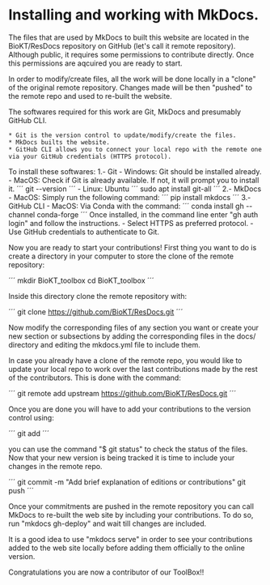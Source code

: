 # Installing and working with MkDocs.

The files that are used by MkDocs to built this website are located in the BioKT/ResDocs repository on GitHub (let's call it remote repository). Although public, it requires some permissions to contribute directly. Once this permissions are aqcuired you are ready to start.

In order to modify/create files, all the work will be done locally in a "clone" of the original remote repository. Changes made will be then "pushed" to the remote repo and used to re-built the website.

The softwares required for this work are Git, MkDocs and presumably GitHub CLI.

	* Git is the version control to update/modify/create the files.
	* MkDocs builts the website.
	* GitHub CLI allows you to connect your local repo with the remote one via your GitHub credentials (HTTPS protocol).

To install these softwares:
1.- Git
	- Windows: Git should be installed already.
	- MacOS: Check if Git is already available. If not, it will prompt you to install it.
			´´´
			git --version
			´´´
	- Linux: 
		Ubuntu
			´´´
			sudo apt install git-all
			´´´
2.- MkDocs
	- MacOS: Simply run the following command:
			´´´
			pip install mkdocs
			´´´
3.- GitHub CLI
	- MacOS: Via Conda with the command:
			´´´
			conda install gh --channel conda-forge
			´´´
	Once installed, in the command line enter "gh auth login" and follow the instructions.
		- Select HTTPS as preferred protocol.
		- Use GitHub credentials to authenticate to Git.

Now you are ready to start your contributions! First thing you want to do is create a directory in your computer to store the clone of the remote repository:

´´´
mkdir BioKT_toolbox
cd BioKT_toolbox
´´´

Inside this directory clone the remote repository with:

´´´
git clone https://github.com/BioKT/ResDocs.git
´´´

Now modify the corresponding files of any section you want or create your new section or subsections by adding the corresponding files in the docs/ directory and editing the mkdocs.yml file to include them.

In case you already have a clone of the remote repo, you would like to update your local repo to work over the last contributions made by the rest of the contributors. This is done with the command:

´´´
git remote add upstream https://github.com/BioKT/ResDocs.git
´´´

Once you are done you will have to add your contributions to the version control using:

´´´
git add <your file or directory>
´´´

you can use the command "$ git status" to check the status of the files. Now that your new version is being tracked it is time to include your changes in the remote repo.

´´´
git commit -m "Add brief explanation of editions or contributions"
git push
´´´ 

Once your commitments are pushed in the remote repository you can call MkDocs to re-built the web site by including your contributions. To do so, run "mkdocs gh-deploy" and wait till changes are included. 

It is a good idea to use "mkdocs serve" in order to see your contributions added to the web site locally before adding them officially to the online version.

Congratulations you are now a contributor of our ToolBox!! 
